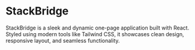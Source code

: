 # StackBridge
StackBridge is a sleek and dynamic one-page application built with React. Styled using modern tools like Tailwind CSS, it showcases clean design, responsive layout, and seamless functionality.
